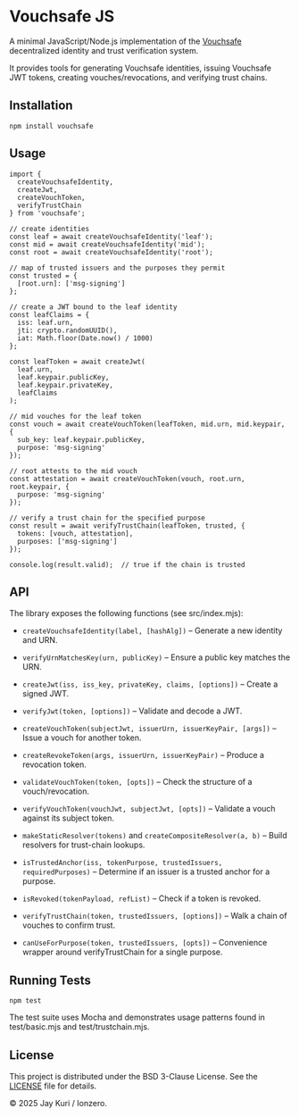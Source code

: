 # Vouchsafe JS

A minimal JavaScript/Node.js implementation of the
[Vouchsafe](https://github.com/ionzero/vouchsafe) decentralized identity
and trust verification system.

It provides tools for generating Vouchsafe identities, issuing Vouchsafe JWT
tokens, creating vouches/revocations, and verifying trust chains.

## Installation

``` 
npm install vouchsafe 
```

## Usage

```
import {
  createVouchsafeIdentity,
  createJwt,
  createVouchToken,
  verifyTrustChain
} from 'vouchsafe';

// create identities
const leaf = await createVouchsafeIdentity('leaf');
const mid = await createVouchsafeIdentity('mid');
const root = await createVouchsafeIdentity('root');

// map of trusted issuers and the purposes they permit
const trusted = {
  [root.urn]: ['msg-signing']
};

// create a JWT bound to the leaf identity
const leafClaims = {
  iss: leaf.urn,
  jti: crypto.randomUUID(),
  iat: Math.floor(Date.now() / 1000)
};

const leafToken = await createJwt(
  leaf.urn,
  leaf.keypair.publicKey,
  leaf.keypair.privateKey,
  leafClaims
);

// mid vouches for the leaf token
const vouch = await createVouchToken(leafToken, mid.urn, mid.keypair, {
  sub_key: leaf.keypair.publicKey,
  purpose: 'msg-signing'
});

// root attests to the mid vouch
const attestation = await createVouchToken(vouch, root.urn, root.keypair, {
  purpose: 'msg-signing'
});

// verify a trust chain for the specified purpose
const result = await verifyTrustChain(leafToken, trusted, {
  tokens: [vouch, attestation],
  purposes: ['msg-signing']
});

console.log(result.valid);  // true if the chain is trusted

```


## API

The library exposes the following functions (see src/index.mjs):

 * `createVouchsafeIdentity(label, [hashAlg])` – Generate a new identity and URN.

 * `verifyUrnMatchesKey(urn, publicKey)` – Ensure a public key matches the URN.

 * `createJwt(iss, iss_key, privateKey, claims, [options])` – Create a signed JWT.

 * `verifyJwt(token, [options])` – Validate and decode a JWT.

 * `createVouchToken(subjectJwt, issuerUrn, issuerKeyPair, [args])` – Issue a vouch for another token.

 * `createRevokeToken(args, issuerUrn, issuerKeyPair)` – Produce a revocation token.

 * `validateVouchToken(token, [opts])` – Check the structure of a vouch/revocation.

 * `verifyVouchToken(vouchJwt, subjectJwt, [opts])` – Validate a vouch against its subject token.

 * `makeStaticResolver(tokens)` and `createCompositeResolver(a, b)` – Build resolvers for trust-chain lookups.

 * `isTrustedAnchor(iss, tokenPurpose, trustedIssuers, requiredPurposes)` – Determine if an issuer is a trusted anchor for a purpose.

 * `isRevoked(tokenPayload, refList)` – Check if a token is revoked.

 * `verifyTrustChain(token, trustedIssuers, [options])` – Walk a chain of vouches to confirm trust.

 * `canUseForPurpose(token, trustedIssuers, [opts])` – Convenience wrapper around verifyTrustChain for a single purpose.

## Running Tests

```
npm test
```

The test suite uses Mocha and demonstrates usage patterns found in test/basic.mjs and test/trustchain.mjs.

## License

This project is distributed under the BSD 3-Clause License.
See the [LICENSE](./LICENSE) file for details.

© 2025 Jay Kuri / Ionzero.
